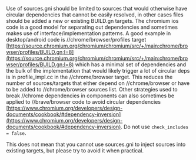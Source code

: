 Use of sources.gni should be limited to sources that would otherwise have circular dependencies that cannot be easily resolved, in other cases files should be added a new or existing BUILD.gn targets. The chromium ios code is a good model for separating out dependencies and sometimes makes use of interface/implementation patterns. A good example in desktop/android code is //chrome/browser/profiles target [https://source.chromium.org/chromium/chromium/src/+/main:chrome/browser/profiles/BUILD.gn;l=8](https://source.chromium.org/chromium/chromium/src/+/main:chrome/browser/profiles/BUILD.gn;l=8) which has a minimal set of dependencies and the bulk of the implementation that would likely trigger a lot of circular deps is in profile_impl.cc in the //chrome/browser target. This reduces the number of sources/targets that either depend on //chrome/browser or have to be added to //chrome/browser sources list. Other strategies used to break //chrome dependencies in components can also sometimes be applied to //brave/browser code to avoid circular dependencies [https://www.chromium.org/developers/design-documents/cookbook/#dependency-inversion](https://www.chromium.org/developers/design-documents/cookbook/#dependency-inversion). Do not use `check_includes = false`.

This does not mean that you cannot use sources.gni to inject sources into existing targets, but please try to avoid it when practical.
